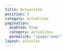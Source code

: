 ```yaml
---
title: Actualités
position: 3
category: actualites
pagination:
  enabled: true
  category: actualites
  permalink: "/page/:num/"
layout: articles
---
```


